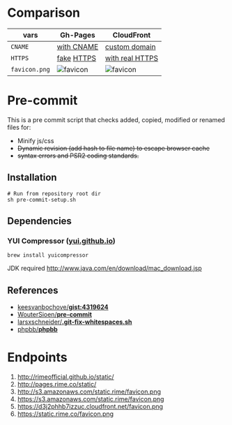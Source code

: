 # Comparison

vars | Gh-Pages | CloudFront
--- | --- | ---
`CNAME` | [with CNAME](http://pages.rime.co/favicon.ico) | [custom domain](https://static.rime.co/images/favicon.ico)
`HTTPS` | [fake](https://rimeofficial.github.io/rimeofficial.GitHub.io/favicon.ico) [HTTPS](https://rimeofficial.github.io/favicon.ico) | [with real HTTPS](https://static.rime.co/favicon.ico)
`favicon.png` | ![favicon](https://rimeofficial.github.io/favicon.png) | ![favicon](https://static.rime.co/favicon.png)

# Pre-commit

This is a pre commit script that checks added, copied, modified or renamed files for:

- Minify js/css
- ~~Dynamic revision (add hash to file name) to escape browser cache~~
- ~~syntax errors and PSR2 coding standards.~~

## Installation

``` shell
# Run from repository root dir
sh pre-commit-setup.sh
```

## Dependencies

### YUI Compressor ([yui.github.io](http://yui.github.io/yuicompressor/))

``` shell
brew install yuicompressor
```

JDK required http://www.java.com/en/download/mac_download.jsp

## References

- [keesvanbochove/**gist:4319624**](https://gist.github.com/keesvanbochove/4319624)
- [WouterSioen/**pre-commit**](https://github.com/WouterSioen/pre-commit)
- [larsxschneider/**.git-fix-whitespaces.sh**](https://gist.github.com/larsxschneider/3957621)
- [phpbb/**phpbb**](https://github.com/phpbb/phpbb/blob/develop-olympus/git-tools/hooks/pre-commit)

# Endpoints

1. http://rimeofficial.github.io/static/
2. http://pages.rime.co/static/
3. http://s3.amazonaws.com/static.rime/favicon.png
4. https://s3.amazonaws.com/static.rime/favicon.png
5. https://d3j2phhb7izzuc.cloudfront.net/favicon.png
6. https://static.rime.co/favicon.png
